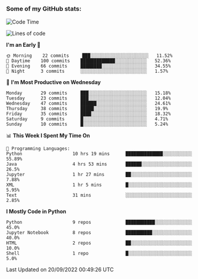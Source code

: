 ##
### Some of my GitHub stats:


<!--START_SECTION:waka-->
![Code Time](http://img.shields.io/badge/Code%20Time-18%20hrs%2055%20mins-blue)

![Lines of code](https://img.shields.io/badge/From%20Hello%20World%20I%27ve%20Written-9%20Million%20lines%20of%20code-blue)

**I'm an Early 🐤** 

```text
🌞 Morning    22 commits     ███░░░░░░░░░░░░░░░░░░░░░░   11.52% 
🌆 Daytime    100 commits    █████████████░░░░░░░░░░░░   52.36% 
🌃 Evening    66 commits     ████████░░░░░░░░░░░░░░░░░   34.55% 
🌙 Night      3 commits      ░░░░░░░░░░░░░░░░░░░░░░░░░   1.57%

```
📅 **I'm Most Productive on Wednesday** 

```text
Monday       29 commits     ███░░░░░░░░░░░░░░░░░░░░░░   15.18% 
Tuesday      23 commits     ███░░░░░░░░░░░░░░░░░░░░░░   12.04% 
Wednesday    47 commits     ██████░░░░░░░░░░░░░░░░░░░   24.61% 
Thursday     38 commits     █████░░░░░░░░░░░░░░░░░░░░   19.9% 
Friday       35 commits     ████░░░░░░░░░░░░░░░░░░░░░   18.32% 
Saturday     9 commits      █░░░░░░░░░░░░░░░░░░░░░░░░   4.71% 
Sunday       10 commits     █░░░░░░░░░░░░░░░░░░░░░░░░   5.24%

```


📊 **This Week I Spent My Time On** 

```text
💬 Programming Languages: 
Python                   10 hrs 19 mins      ██████████████░░░░░░░░░░░   55.89% 
Java                     4 hrs 53 mins       ██████░░░░░░░░░░░░░░░░░░░   26.5% 
Jupyter                  1 hr 27 mins        ██░░░░░░░░░░░░░░░░░░░░░░░   7.88% 
XML                      1 hr 5 mins         █░░░░░░░░░░░░░░░░░░░░░░░░   5.95% 
Text                     31 mins             ░░░░░░░░░░░░░░░░░░░░░░░░░   2.85%

```

**I Mostly Code in Python** 

```text
Python                   9 repos             ███████████░░░░░░░░░░░░░░   45.0% 
Jupyter Notebook         8 repos             ██████████░░░░░░░░░░░░░░░   40.0% 
HTML                     2 repos             ██░░░░░░░░░░░░░░░░░░░░░░░   10.0% 
Shell                    1 repo              █░░░░░░░░░░░░░░░░░░░░░░░░   5.0%

```



 Last Updated on 20/09/2022 00:49:26 UTC
<!--END_SECTION:waka-->

